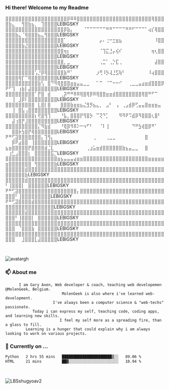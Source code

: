 ### Hi there! Welcome to my Readme 

 ⣿⣿⣿⣿⣿⣿⣿⣿⣿⣿⣿⣿⣿⣿⣿⣿⣿⣿⣿⡿⠿⠿⣿⣿⣿⣿⣿⣿⣿⣿⣿⣿⣿⣿⣿⣿⣿⣿⣿⣿⣿⣿⣿⣿⣿⢿⣿⣿⣿⣿⣷⣄⠀⠀⢻⣿⣷⣦⡀⠀⢹⣿⣿⣿⣿LEBIGSKY
 ⣿⣿⣿⣿⣿⣿⣿⣿⣿⣿⣿⣿⣿⣿⣿⣿⣿⣿⡿⣷⡄⠀⠀⠀⠈⠉⠉⠉⠉⠉⠉⠛⠛⠉⠉⠉⠉⠛⠛⠋⠉⠉⠉⠁⢴⡎⢿⣿⣿⣿⣿⣿⣷⣄⠈⢿⣿⣿⣿⣦⣄⢻⣿⣿⣿LEBIGSKY
 ⣿⣿⣿⣿⣿⣿⣿⣿⣿⣿⣿⣿⣿⣿⣿⣿⣿⣿⠁⠀⠀⠀⠀⠀⠀⠀⠀⠀⠀⡤⠄⢐⠒⣒⣶⣦⠀⠀⠀⠀⠀⠀⠀⠀⠀⠀⠸⣿⣿⣿⣿⣿⣿⣿⣷⣜⣿⣿⣿⣿⣿⣿⣿⣿⣿LEBIGSKY
 ⣿⣿⣿⣿⣿⣿⣿⣿⣿⣿⣿⣿⣿⣿⣿⣿⣿⣿⢶⡆⠀⠀⠀⠀⠀⠀⠀⠀⠀⠈⢹⣍⣘⡤⢮⠎⠀⠀⠀⠀⠀⠀⠀⠀⠀⢶⢆⣿⣿⣿⣿⣿⣿⣿⣿⣿⣿⣿⣿⣿⣿⣿⣿⣿⣿LEBIGSKY
 ⣿⣿⣿⣿⣿⣿⣿⣿⣿⣿⣿⣿⣿⣿⣿⣿⣿⣿⡀⣀⠀⠀⠀⠀⠀⠀⠀⠀⠀⢀⣉⠁⢀⡑⣏⢀⠀⠀⠀⠀⠀⠀⠀⠀⠀⠀⣼⣿⣿⣿⣿⣿⣿⣿⣿⣿⣿⣿⣿⣿⣿⣿⣿⣿⣿LEBIGSKY
 ⣿⣿⣿⣿⣿⣿⣿⣿⣿⢡⡘⡿⢿⣿⣿⣿⣿⣿⣷⠛⠁⠀⠀⠀⠀⠀⠀⠀⡰⢛⠸⡳⢼⣘⣫⢷⠃⠀⠀⠀⠀⠀⠀⠀⠸⢴⣿⣿⣿⣿⣿⣿⣿⢿⡏⠉⢿⣿⣿⣿⣿⣿⣿⣿⣿LEBIGSKY
 ⣿⣿⣿⣿⣿⣿⣿⣿⣿⣿⣷⢣⠀⣿⠙⠻⢿⣿⣿⣿⣶⣶⣤⣤⣀⣀⠀⠀⠁⠉⠀⠈⠉⠒⠒⠊⠀⠀⢀⣀⣀⣤⣴⣶⣾⣿⣿⣿⡿⠟⠋⢹⠀⢰⣷⡇⣼⣿⣿⣿⣿⣿⣿⣿⣿LEBIGSKY
 ⣿⣿⣿⣿⣿⣿⣿⣿⣿⠁⡟⣿⠀⣾⠀⠀⠀⢀⡽⠛⠛⠿⠿⢿⣿⢿⡿⠿⢿⣿⣿⣶⣶⣾⣿⣿⣿⣿⣿⣿⣿⣿⢿⣿⠛⠋⠉⠀⠀⠀⠀⢸⠀⣸⡿⠇⣿⣿⣿⣿⣿⣿⣿⣿⣿LEBIGSKY
 ⣿⣿⣿⣿⣿⣿⣿⣿⣿⠀⣇⣿⡇⣿⠀⠀⠀⣿⣿⣿⣷⣶⣶⣦⣌⣻⡻⣦⣄⡀⠀⣠⠃⠀⢠⠀⢀⣠⣾⡿⢋⣤⣤⣿⣶⣶⣶⣤⠀⠀⠀⢸⠀⣿⣧⢠⣿⣿⣿⣿⣿⣿⣿⣿⣿LEBIGSKY
 ⣿⣿⣿⣿⣿⣿⣿⣿⣿⡆⢟⣿⢻⢹⠀⠀⠀⠘⣧⡀⣿⣿⣿⡟⢻⣿⡳⠀⠉⢝⠙⡁⠀⠀⠀⠻⠻⠟⠩⣾⡿⠻⣿⣿⣿⢆⣿⠃⠀⠀⠀⣼⢰⣿⡟⣸⣿⣿⣿⣿⣿⣿⣿⣿⣿LEBIGSKY
 ⣿⣿⣿⣿⣿⣿⣿⣿⣿⣿⡌⠻⣷⣾⠀⠀⠀⠘⢿⡿⠻⠿⠕⠒⠲⠋⠃⠀⠀⠈⠇⢸⠀⠀⠀⠀⠀⠀⠀⠙⠛⣳⢾⣿⡿⠛⠁⠀⠀⠀⠀⣿⣿⡷⣳⣿⡟⢿⣿⣿⣿⣿⣿⣿⣿LEBIGSKY
 ⠟⠛⢋⣽⣿⣿⣿⣿⣿⣿⣿⡄⢹⢻⡄⠀⠀⠀⠀⠀⠀⠀⠀⠀⠀⠀⠀⢀⠀⠀⠀⢀⣀⣀⠀⠀⠀⠀⠀⠀⠀⠀⠀⣿⠀⠀⠀⠀⠀⠀⠀⡿⠟⣴⣿⣿⠀⢸⣿⣿⣿⣿⣿⣿⣿LEBIGSKY
 ⣦⣶⣿⣿⣿⣿⣿⡟⣿⣿⣿⣿⣾⣈⣇⠀⠀⠀⠀⠀⠀⠀⠀⠀⠀⢀⣰⣥⣶⣾⣿⣿⣿⣿⣿⣿⣷⣦⣤⣀⣀⠀⠀⣿⠀⠀⠀⠀⠀⠀⢰⣃⣠⣿⣿⣿⡆⠀⣿⣿⣿⣿⣿⣯⡉LEBIGSKY
 ⣿⣿⣿⣿⣿⣿⣿⣿⣿⣿⣿⣿⣿⣿⣿⣿⣶⣦⣤⣤⣤⣴⣶⣶⣿⣿⣿⣿⣿⣿⣿⣿⣿⣿⣿⣿⣿⣿⣿⣿⣿⣿⣿⣿⣶⣶⣶⣶⣶⣶⣿⣿⣿⣿⣿⣿⣿⠀⢻⣿⣿⣿⣿⣿⣷LEBIGSKY
 ⣿⣿⣿⣿⣿⣿⣾⣿⣿⣿⣿⣿⣿⣿⣿⣿⣿⣿⣿⣿⣿⣿⣿⣿⣿⣿⣿⣿⣿⣿⣿⣿⣿⣿⣿⣿⣿⣿⣿⣿⣿⣿⣿⣿⣿⣿⣿⣿⣿⣿⣿⣿⣿⣿⣿⣷LEBIGSKY
 ⣿⣿⣿⣿⣿⣿⣾⣿⣿⣿⣿⣿⣿⣿⣿⣿⣿⣿⣿⣿⣿⣿⣿⣿⣿⣿⣿⣿⣿⣿⣿⣿⣿⣿⣿⣿⣿⣿⣿⣿⣿⣿⣿⣿⣿⣿⣿⣿⣿⠃⢸⣿⣿⣿⡇⠀⣿⣿⣿⣿⣿⣿LEBIGSKY
 ⠟⠛⢋⣽⣿⣿⣿⣿⣿⣿⣿⣿⣿⣿⣿⣿⣿⣿⣿⣿⣿⣿⡄⣿⣿⣿⣿⣿⣿⣿⣿⣿⣿⣿⣿⣿⣿⣿⣿⣿⣿⣿⣿⣿⣿⣿⣿⣿⣿⣿⣿⣿⠃⢸⣿⣿⣿⣿⣿⣿⣿⣿⣿LEBIGSKY
 ⠟⠛⢋⣽⣿⣿⣿⣿⣾⣿⣿⣿⣿⣿⣿⣿⣿⣿⣿⣿⣿⣿⣿⣿⣿⣿⣿⣿⣿⣿⣿⣿⣿⣿⣿⣿⣿⣿⣿⣿⣿⣿⣿⣿⣿⣿⣿⣿⣿⣿⣿⣿⣿⣿⣿⣿⣿⣿⣿⣿⣿⣿⣿⣿LEBIGSKY
 ⣿⣿⣿⣿⣿⣿⣾⣿⣿⣿⣿⣿⣿⣿⣿⣿⣿⣿⣿⣿⣿⣿⣿⣿⣿⣿⣿⣿⣿⣿⣿⣿⣿⣿⣿⣿⣿⣿⣿⣿⣿⣿⣿⣿⣿⣿⣿⣿⣿⣿⣿⣿⠃⢸⣿⣿⣿⡇⠀⣿⣿⣿⣿⣿⣿LEBIGSKY
 ⣿⣿⣿⣿⣿⣿⣿⣿⣿⣿⣿⣿⣿⣿⣿⣿⣿⣿⣿⣿⣿⣿⣿⣿⣿⣿⣿⣿⣿⣿⣿⣿⣿⣿⣿⣿⣿⣿⣿⣿⣿⣿⣿⣿⣿⣿⣿⣿⣿⣿⣿⣿⠀⠈⣿⣿⣿⣷⠀⣿⣿⣿⣿⣿⣿LEBIGSKY
 ⣿⣿⣿⣿⣿⣿⣿⣿⣿⣿⣿⣿⣿⣿⣿⣿⣿⣿⣿⣿⣿⣿⣿⣿⣿⣿⣿⣿⣿⣿⣿⣿⣿⣿⣿⣿⣿⣿⣿⣿⣿⣿⣿⣿⣿⣿⣿⣿⣿⣿⣿⣿⠀⠀⣸⣿⣿⣿⣇⣼⣿⣿⣿⣿⣿LEBIGSKY

⠀⠀⠀
  <!--START_SECTION:me-->
  ![avatargh](https://user-images.githubusercontent.com/22075644/164934471-9e8af8ff-56fa-42c4-8061-5c7410433886.png)
  ### 📫 About me 
  ```text
        I am Gary Axen, Web developer & coach, teaching web developemen @MolenGeek, Belgium.
                           MolenGeek is also where i've learned web-development.
                       I've always been a computer science & "web-techs" passionate.
              Today i can express my self, teaching code, coding apps, and learning new skills.
                          I feel my self more as a spreading fire, than a glass to fill.
           Learning is a hunger that could explain why i am always looking to work on various projects.
  ```
   <!--END_SECTION:me-->
  ### 🔭 Currently on ... 
  

  <!--START_SECTION:waka-->

```txt
Python   2 hrs 55 mins   ██████████████████████▒░░   89.06 %
HTML     21 mins         ██▓░░░░░░░░░░░░░░░░░░░░░░   10.94 %
```

<!--END_SECTION:waka-->⠀
 
 
  



![LBSshugyoav2](https://user-images.githubusercontent.com/22075644/164934218-25b846e8-bf56-4a0e-bd88-ab444310d7a8.png)
   
  



<!--
**LeBigSky/LebigSky** is a ✨ _special_ ✨ repository because its `README.md` (this file) appears on your GitHub profile.


as to get you started:

- 🔭 I’m currently working on ...
- 🌱 I’m currently learning ...
- 👯 I’m looking to collaborate on ...
- 🤔 I’m looking for help with ...
- 💬 Ask me about ...
- 📫 How to reach me: ...
- 😄 Pronouns: ...
- ⚡ Fun fact: ...
-->

